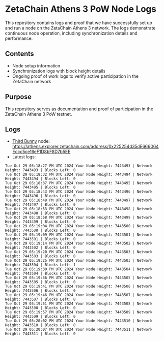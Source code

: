 # ZetaChain Athens 3 PoW Node Logs
This repository contains logs and proof that we have successfully set up and run a node on the ZetaChain Athens 3 network. The logs demonstrate continuous node operation, including synchronization details and performance.

## Contents
- Node setup information
- Synchronization logs with block height details
- Ongoing proof of work logs to verify active participation in the ZetaChain network

## Purpose
This repository serves as documentation and proof of participation in the ZetaChain Athens 3 PoW testnet.

## Logs

- [Third Bunny](https://thirdbunny.xyz/) node: https://athens.explorer.zetachain.com/address/0x225254d35dE666064Eccc5ce16eF1D8bF8D7b5EE
- Latest logs:
```
Tue Oct 29 05:18:27 PM UTC 2024 Your Node Height: 7443493 | Network Height: 7443493 | Blocks Left: 0
Tue Oct 29 05:18:32 PM UTC 2024 Your Node Height: 7443494 | Network Height: 7443494 | Blocks Left: 0
Tue Oct 29 05:18:37 PM UTC 2024 Your Node Height: 7443495 | Network Height: 7443495 | Blocks Left: 0
Tue Oct 29 05:18:43 PM UTC 2024 Your Node Height: 7443496 | Network Height: 7443496 | Blocks Left: 0
Tue Oct 29 05:18:48 PM UTC 2024 Your Node Height: 7443497 | Network Height: 7443497 | Blocks Left: 0
Tue Oct 29 05:18:53 PM UTC 2024 Your Node Height: 7443498 | Network Height: 7443498 | Blocks Left: 0
Tue Oct 29 05:18:58 PM UTC 2024 Your Node Height: 7443499 | Network Height: 7443499 | Blocks Left: 0
Tue Oct 29 05:19:04 PM UTC 2024 Your Node Height: 7443500 | Network Height: 7443500 | Blocks Left: 0
Tue Oct 29 05:19:09 PM UTC 2024 Your Node Height: 7443501 | Network Height: 7443501 | Blocks Left: 0
Tue Oct 29 05:19:14 PM UTC 2024 Your Node Height: 7443502 | Network Height: 7443502 | Blocks Left: 0
Tue Oct 29 05:19:20 PM UTC 2024 Your Node Height: 7443503 | Network Height: 7443503 | Blocks Left: 0
Tue Oct 29 05:19:25 PM UTC 2024 Your Node Height: 7443503 | Network Height: 7443504 | Blocks Left: 1
Tue Oct 29 05:19:30 PM UTC 2024 Your Node Height: 7443504 | Network Height: 7443504 | Blocks Left: 0
Tue Oct 29 05:19:36 PM UTC 2024 Your Node Height: 7443505 | Network Height: 7443505 | Blocks Left: 0
Tue Oct 29 05:19:41 PM UTC 2024 Your Node Height: 7443506 | Network Height: 7443506 | Blocks Left: 0
Tue Oct 29 05:19:46 PM UTC 2024 Your Node Height: 7443507 | Network Height: 7443507 | Blocks Left: 0
Tue Oct 29 05:19:51 PM UTC 2024 Your Node Height: 7443508 | Network Height: 7443508 | Blocks Left: 0
Tue Oct 29 05:19:57 PM UTC 2024 Your Node Height: 7443509 | Network Height: 7443509 | Blocks Left: 0
Tue Oct 29 05:20:02 PM UTC 2024 Your Node Height: 7443510 | Network Height: 7443510 | Blocks Left: 0
Tue Oct 29 05:20:07 PM UTC 2024 Your Node Height: 7443511 | Network Height: 7443511 | Blocks Left: 0
```
